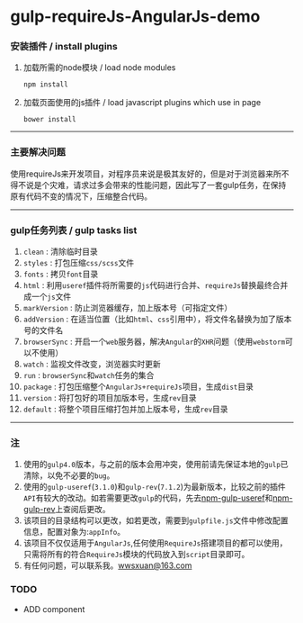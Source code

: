 # gulp-requireJs-AngularJs-demo


### 安装插件 / install plugins

1. 加载所需的node模块 / load node modules

    `npm install`

2. 加载页面使用的js插件 / load javascript plugins which use in page

    `bower install`
    
---

### 主要解决问题

使用requireJs来开发项目，对程序员来说是极其友好的，但是对于浏览器来所不得不说是个灾难，请求过多会带来的性能问题，因此写了一套gulp任务，在保持原有代码不变的情况下，压缩整合代码。

---

### gulp任务列表 / gulp tasks list

1. `clean` : 清除临时目录
2. `styles` : 打包压缩`css/scss`文件
3. `fonts` : 拷贝`font`目录
4. `html` : 利用`useref`插件将所需要的`js`代码进行合并、`requireJs`替换最终合并成一个`js`文件
5. `markVersion` : 防止浏览器缓存，加上版本号（可指定文件）
6. `addVersion` : 在适当位置（比如`html`、`css`引用中），将文件名替换为加了版本号的文件名
7. `browserSync` : 开启一个`web`服务器，解决`Angular`的`XHR`问题（使用`webstorm`可以不使用）
8. `watch` : 监视文件改变，浏览器实时更新
9. `run` : `browserSync`和`watch`任务的集合
10. `package` : 打包压缩整个`AngularJs+requireJs`项目，生成`dist`目录
11. `version` : 将打包好的项目加版本号，生成`rev`目录
12. `default` : 将整个项目压缩打包并加上版本号，生成`rev`目录

---

### 注

1. 使用的`gulp4.0`版本，与之前的版本会用冲突，使用前请先保证本地的`gulp`已清除，以免不必要的`bug`。
2. 使用的`gulp-useref`(`3.1.0`)和`gulp-rev`(`7.1.2`)为最新版本，比较之前的插件`API`有较大的改动。如若需要更改`gulp`的代码，先去[npm-gulp-useref](https://www.npmjs.com/package/gulp-useref)和[npm-gulp-rev](https://www.npmjs.com/package/gulp-rev)上查阅后更改。
3. 该项目的目录结构可以更改，如若更改，需要到`gulpfile.js`文件中修改配置信息，配置对象为:`appInfo`。
4. 该项目不仅仅适用于`AngularJs`,任何使用`RequireJs`搭建项目的都可以使用，只需将所有的符合`RequireJs`模块的代码放入到`script`目录即可。
5. 有任何问题，可以联系我。[wwsxuan@163.com](mailto:wwsxuan@163.com)

### TODO
- ADD component